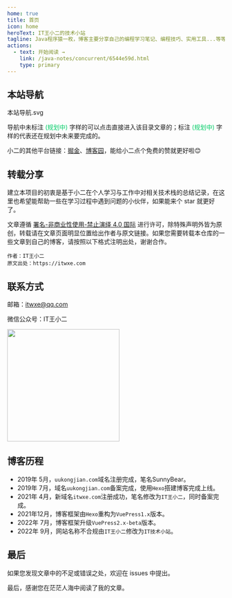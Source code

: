 ```yaml
---
home: true
title: 首页
icon: home
heroText: IT王小二的技术小站
tagline: Java程序猿一枚，博客主要分享自己的编程学习笔记、编程技巧、实用工具...等等，当然也会分享职场生活，人生经历。
actions:
  - text: 开始阅读 →
    link: /java-notes/concurrent/6544e59d.html
    type: primary
---
```


## 本站导航

<object data="/images/system/本站导航.svg" type="image/svg+xml" width="100%">
本站导航.svg
</object>

导航中未标注 <font color="00CC66">(规划中)</font> 字样的可以点击直接进入该目录文章的；标注 <font color="00CC66">(规划中)</font> 字样的代表还在规划中未来要完成的。

小二的其他平台链接：[掘金](https://juejin.cn/user/2225067267470023/posts)、[博客园](https://www.cnblogs.com/itwxe)，能给小二点个免费的赞就更好啦😊

## 转载分享

建立本项目的初衷是基于小二在个人学习与工作中对相关技术栈的总结记录，在这里也希望能帮助一些在学习过程中遇到问题的小伙伴，如果能来个 star 就更好了。

文章遵循 [署名-非商业性使用-禁止演绎 4.0 国际](https://creativecommons.org/licenses/by-nc-nd/4.0/deed.zh) 进行许可，除特殊声明外皆为原创，转载请在文章页面明显位置给出作者与原文链接。如果您需要转载本仓库的一些文章到自己的博客，请按照以下格式注明出处，谢谢合作。

```
作者：IT王小二
原文出处：https://itwxe.com
```

## 联系方式

邮箱：[itwxe@qq.com](mailto:itwxe@qq.com)

微信公众号：IT王小二

<img src="https://itwxe.com/images/system/qrcode_avatar.png" width="260" heigit="260"/>

## 博客历程

- 2019年 5月，`uukongjian.com`域名注册完成，笔名SunnyBear。
- 2019年 7月，域名`uukongjian.com`备案完成，使用`Hexo`搭建博客完成上线。
- 2021年 4月，新域名`itwxe.com`注册成功，笔名修改为`IT王小二`，同时备案完成。
- 2021年12月，博客框架由`Hexo`重构为`VuePress1.x`版本。
- 2022年 7月，博客框架升级`VuePress2.x-beta`版本。
- 2022年 9月，网站名称不合规由`IT王小二`修改为`IT技术小站`。

## 最后

如果您发现文章中的不足或错误之处，欢迎在 issues 中提出。

最后，感谢您在茫茫人海中阅读了我的文章。